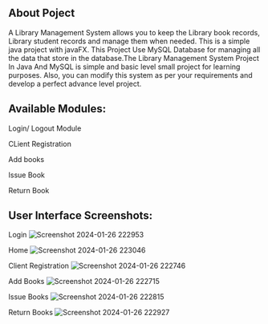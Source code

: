## About Poject
A Library Management System allows you to keep the Library book records, Library student records and manage them when needed. This is a simple java project with javaFX. This Project Use MySQL Database for managing all the data that store in the database.The Library Management System Project In Java And MySQL is simple and basic level small project for learning purposes. Also, you can modify this system as per your requirements and develop a perfect advance level project.

## Available Modules:
Login/ Logout Module

CLient Registration

Add books

Issue Book

Return Book

## User Interface Screenshots:
Login
![Screenshot 2024-01-26 222953](https://github.com/iivak-s/Library-management-system/assets/157677800/93c79521-787e-44c4-b0a0-38566740a4c6)

Home
![Screenshot 2024-01-26 223046](https://github.com/iivak-s/Library-management-system/assets/157677800/79157fc4-0c46-46ab-b6c2-5d0cdb433f49)

Client Registration
![Screenshot 2024-01-26 222746](https://github.com/iivak-s/Library-management-system/assets/157677800/59ecc561-5738-45d3-ac42-4e9fdb657b09)


Add Books 
![Screenshot 2024-01-26 222715](https://github.com/iivak-s/Library-management-system/assets/157677800/bff3fbf6-682a-44a0-afab-51b913f3e26d)

Issue Books
![Screenshot 2024-01-26 222815](https://github.com/iivak-s/Library-management-system/assets/157677800/8de59997-9f71-47b1-8789-2ce3eb05c790)

Return Books
![Screenshot 2024-01-26 222927](https://github.com/iivak-s/Library-management-system/assets/157677800/5b856900-8664-42dc-aa63-616456359599)

